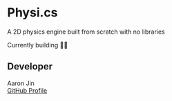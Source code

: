 # Physi.cs

A 2D physics engine built from scratch with no libraries

Currently building 👷‍♂️

## Developer

Aaron Jin  
[GitHub Profile](https://github.com/aaronkjin)
